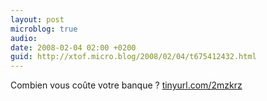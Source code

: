 ```yaml
---
layout: post
microblog: true
audio: 
date: 2008-02-04 02:00 +0200
guid: http://xtof.micro.blog/2008/02/04/t675412432.html
---
```

Combien vous coûte votre banque ? [tinyurl.com/2mzkrz](http://tinyurl.com/2mzkrz)
